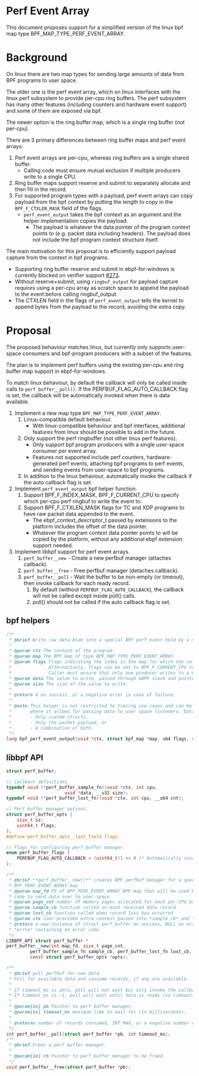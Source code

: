 # Perf Event Array

This document proposes support for a simplified version of the linux bpf map type BPF_MAP_TYPE_PERF_EVENT_ARRAY.

# Background

On linux there are two map types for sending large amounts of data from BPF programs to user space.

The older one is the perf event array, which on linux interfaces with the linux perf subsystem to provide
per-cpu ring buffers. The perf subsystem has many other features (including counters and hardware event support)
and some of them are exposed via bpf.

The newer option is the ring buffer map, which is a single ring buffer (not per-cpu).

There are 3 primary differences between ring buffer maps and perf event arrays:
  1. Perf event arrays are per-cpu, whereas ring buffers are a single shared buffer.
      - Calling code must ensure mutual exclusion if multiple producers write to a single CPU.
  2. Ring buffer maps support reserve and submit to separately allocate and then fill in the record.
  3. For supported program types with a payload, perf event arrays can copy payload from the bpf context by
  putting the length to copy in the `BPF_F_CTXLEN_MASK` field of the flags.
      - `perf_event_output` takes the bpf context as an argument and the helper implementation copies the payload.
          - The payload is whatever the data pointer of the program context points to (e.g. packet data including headers). The payload does not include the bpf program context structure itself.

The main motivation for this proposal is to efficiently support payload capture from the context in bpf programs.
- Supporting ring buffer reserve and submit in ebpf-for-windows is currently blocked on verifier support [#273](https://github.com/vbpf/ebpf-verifier/issues/273).
- Without reserve+submit, using `ringbuf_output` for payload capture requires using a per-cpu array as scratch space to append the payload to the event before calling ringbuf_output.
- The CTXLEN field in the flags of `perf_event_output` tells the kernel to append bytes from the payload to the record, avoiding the extra copy.


# Proposal

The proposed behaviour matches linux, but currently only supports user-space consumers and bpf-program producers with a subset of the features.

The plan is to implement perf buffers using the existing per-cpu and ring buffer map support in ebpf-for-windows.

To match linux behaviour, by default the callback will only be called inside calls to `perf_buffer__poll()`.
If the PERFBUF_FLAG_AUTO_CALLBACK flag is set, the callback will be automatically invoked when there is data available.

1. Implement a new map type `BPF_MAP_TYPE_PERF_EVENT_ARRAY`.
    1. Linux-compatible default behaviour.
        - With linux-compatible behaviour and bpf interfaces, additional features from linux should be possible to add in the future.
    2. Only support the perf ringbuffer (not other linux perf features).
        - Only support bpf program producers with a single user-space consumer per event array.
        - Features not supported include perf counters, hardware-generated perf events,
          attaching bpf programs to perf events, and sending events from user-space to bpf programs.
    3. In addition to the linux behaviour, automatically invoke the callback if the auto callback flag is set.
2. Implement `perf_event_output` bpf helper function.
    1. Support BPF_F_INDEX_MASK, BPF_F_CURRENT_CPU to specify which per-cpu perf ringbuf to write the event to.
    2. Support BPF_F_CTXLEN_MASK flags for TC and XDP programs to have raw packet data appended to the event.
        - The ebpf_context_descriptor_t passed by extensions to the platform includes the offset of the data pointer.
        - Whatever the program context data pointer points to will be copied by the platform,
          without any additional ebpf extension support needed.
2. Implement libbpf support for perf event arrays.
    1. `perf_buffer__new` - Create a new perfbuf manager (attaches callback).
    2. `perf_buffer__free` - Free perfbuf manager (detaches callback).
    3. `perf_buffer__poll` - Wait the buffer to be non-empty (or timeout), then invoke callback for each ready record.
        1. By default (without `PERFBUF_FLAG_AUTO_CALLBACK`), the callback will not be called except inside poll() calls.
        2. poll() should not be called if the auto callback flag is set.

## bpf helpers
```c
/**
 * @brief Write raw data blob into a special BPF perf event held by a map of type BPF_MAP_TYPE_PERF_EVENT_ARRAY.
 *
 * @param ctx The context of the program.
 * @param map The BPF map of type BPF_MAP_TYPE_PERF_EVENT_ARRAY.
 * @param flags Flags indicating the index in the map for which the value must be put, masked with BPF_F_INDEX_MASK.
 *              Alternatively, flags can be set to BPF_F_CURRENT_CPU to indicate that the index of the current CPU core should be used.
 *              Caller must ensure that only one producer writes to a CPU at a time (or use BPF_F_CURRENT_CPU).
 * @param data The value to write, passed through eBPF stack and pointed by data.
 * @param size The size of the value to write.
 *
 * @return 0 on success, or a negative error in case of failure.
 *
 * @note This helper is not restricted to tracing use cases and can be used with programs attached to TC or XDP as well,
 *       where it allows for passing data to user space listeners. Data can be:
 *       - Only custom structs,
 *       - Only the packet payload, or
 *       - A combination of both.
 */
long bpf_perf_event_output(void *ctx, struct bpf_map *map, u64 flags, void *data, u64 size)
```

## libbpf API
```c
struct perf_buffer;

// Callback definitions.
typedef void (*perf_buffer_sample_fn)(void *ctx, int cpu,
				      void *data, __u32 size);
typedef void (*perf_buffer_lost_fn)(void *ctx, int cpu, __u64 cnt);

// Perf buffer manager options.
struct perf_buffer_opts {
	size_t sz;
    uint64_t flags;
};
#define perf_buffer_opts__last_field flags

// Flags for configuring perf buffer manager.
enum perf_buffer_flags {
    PERFBUF_FLAG_AUTO_CALLBACK = (uint64_t)1 << 0 /* Automatically invoke callback for each record */
};

/**
 * @brief **perf_buffer__new()** creates BPF perfbuf manager for a specified
 * BPF_PERF_EVENT_ARRAY map
 * @param map_fd FD of BPF_PERF_EVENT_ARRAY BPF map that will be used by BPF
 * code to send data over to user-space
 * @param page_cnt number of memory pages allocated for each per-CPU buffer
 * @param sample_cb function called on each received data record
 * @param lost_cb function called when record loss has occurred
 * @param ctx user-provided extra context passed into *sample_cb* and *lost_cb*
 * @return a new instance of struct perf_buffer on success, NULL on error with
 * *errno* containing an error code
 */
LIBBPF_API struct perf_buffer *
perf_buffer__new(int map_fd, size_t page_cnt,
		 perf_buffer_sample_fn sample_cb, perf_buffer_lost_fn lost_cb, void *ctx,
		 const struct perf_buffer_opts *opts);

/**
 * @brief poll perfbuf for new data
 * Poll for available data and consume records, if any are available.
 *
 * If timeout_ms is zero, poll will not wait but only invoke the callback on records that are ready.
 * If timeout_ms is -1, poll will wait until data is ready (no timeout).
 *
 * @param[in] pb Pointer to perf buffer manager.
 * @param[in] timeout_ms maximum time to wait for (in milliseconds).
 *
 * @returns number of records consumed, INT_MAX, or a negative number on error
 */
int perf_buffer__poll(struct perf_buffer *pb, int timeout_ms);
/**
 * @brief Frees a perf buffer manager.
 *
 * @param[in] rb Pointer to perf buffer manager to be freed.
 */
void perf_buffer__free(struct perf_buffer *pb);
```
